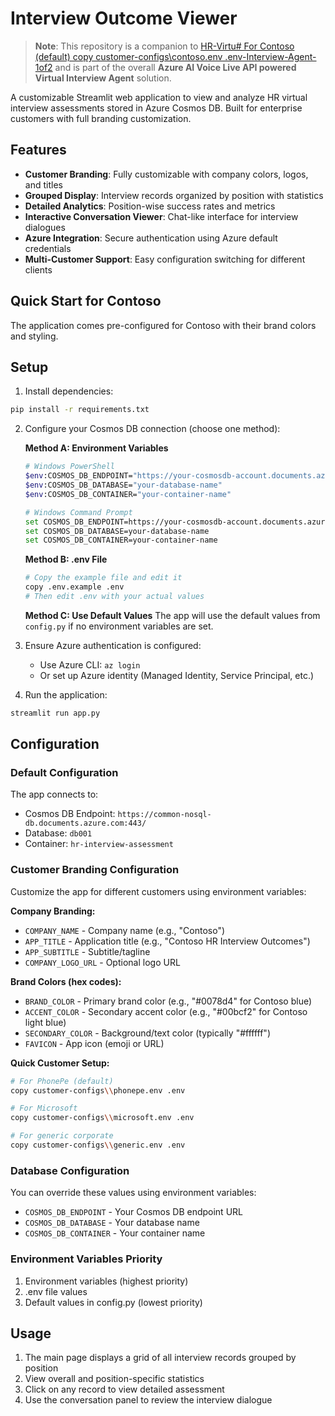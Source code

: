 # Interview Outcome Viewer

> **Note**: This repository is a companion to [HR-Virtu# For Contoso (default)
copy customer-configs\contoso.env .env-Interview-Agent-1of2](https://github.com/MSFT-Innovation-Hub-India/HR-Virtual-Interview-Agent-1of2) and is part of the overall **Azure AI Voice Live API powered Virtual Interview Agent** solution.

A customizable Streamlit web application to view and analyze HR virtual interview assessments stored in Azure Cosmos DB. Built for enterprise customers with full branding customization.

## Features

- **Customer Branding**: Fully customizable with company colors, logos, and titles
- **Grouped Display**: Interview records organized by position with statistics
- **Detailed Analytics**: Position-wise success rates and metrics
- **Interactive Conversation Viewer**: Chat-like interface for interview dialogues
- **Azure Integration**: Secure authentication using Azure default credentials
- **Multi-Customer Support**: Easy configuration switching for different clients

## Quick Start for Contoso

The application comes pre-configured for Contoso with their brand colors and styling.

## Setup

1. Install dependencies:
```bash
pip install -r requirements.txt
```

2. Configure your Cosmos DB connection (choose one method):

   **Method A: Environment Variables**
   ```bash
   # Windows PowerShell
   $env:COSMOS_DB_ENDPOINT="https://your-cosmosdb-account.documents.azure.com:443/"
   $env:COSMOS_DB_DATABASE="your-database-name"
   $env:COSMOS_DB_CONTAINER="your-container-name"
   
   # Windows Command Prompt
   set COSMOS_DB_ENDPOINT=https://your-cosmosdb-account.documents.azure.com:443/
   set COSMOS_DB_DATABASE=your-database-name
   set COSMOS_DB_CONTAINER=your-container-name
   ```

   **Method B: .env File**
   ```bash
   # Copy the example file and edit it
   copy .env.example .env
   # Then edit .env with your actual values
   ```

   **Method C: Use Default Values**
   The app will use the default values from `config.py` if no environment variables are set.

3. Ensure Azure authentication is configured:
   - Use Azure CLI: `az login`
   - Or set up Azure identity (Managed Identity, Service Principal, etc.)

4. Run the application:
```bash
streamlit run app.py
```

## Configuration

### Default Configuration
The app connects to:
- Cosmos DB Endpoint: `https://common-nosql-db.documents.azure.com:443/`
- Database: `db001`
- Container: `hr-interview-assessment`

### Customer Branding Configuration
Customize the app for different customers using environment variables:

**Company Branding:**
- `COMPANY_NAME` - Company name (e.g., "Contoso")
- `APP_TITLE` - Application title (e.g., "Contoso HR Interview Outcomes")
- `APP_SUBTITLE` - Subtitle/tagline
- `COMPANY_LOGO_URL` - Optional logo URL

**Brand Colors (hex codes):**
- `BRAND_COLOR` - Primary brand color (e.g., "#0078d4" for Contoso blue)
- `ACCENT_COLOR` - Secondary accent color (e.g., "#00bcf2" for Contoso light blue)
- `SECONDARY_COLOR` - Background/text color (typically "#ffffff")
- `FAVICON` - App icon (emoji or URL)

**Quick Customer Setup:**
```bash
# For PhonePe (default)
copy customer-configs\\phonepe.env .env

# For Microsoft
copy customer-configs\\microsoft.env .env

# For generic corporate
copy customer-configs\\generic.env .env
```

### Database Configuration
You can override these values using environment variables:
- `COSMOS_DB_ENDPOINT` - Your Cosmos DB endpoint URL
- `COSMOS_DB_DATABASE` - Your database name  
- `COSMOS_DB_CONTAINER` - Your container name

### Environment Variables Priority
1. Environment variables (highest priority)
2. .env file values
3. Default values in config.py (lowest priority)

## Usage

1. The main page displays a grid of all interview records grouped by position
2. View overall and position-specific statistics
3. Click on any record to view detailed assessment
4. Use the conversation panel to review the interview dialogue